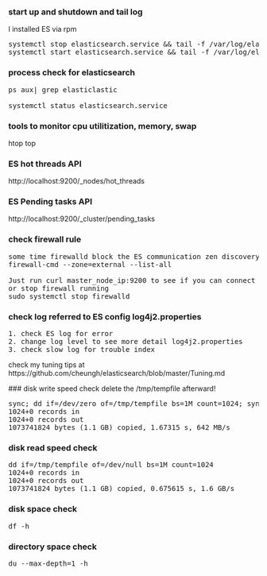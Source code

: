 ### start up and shutdown and tail log
I installed ES via rpm
<pre>
systemctl stop elasticsearch.service && tail -f /var/log/elasticsearch/elasticsearch.log
systemctl start elasticsearch.service && tail -f /var/log/elasticsearch/elasticsearch.log
</pre>

### process check for elasticsearch
<pre>
ps aux| grep elasticlastic

systemctl status elasticsearch.service
</pre>

### tools to monitor cpu utilitization, memory, swap
htop
top

### ES hot threads API
http://localhost:9200/_nodes/hot_threads

### ES Pending tasks API
http://localhost:9200/_cluster/pending_tasks

### check firewall rule
<pre>
some time firewalld block the ES communication zen discovery port 
firewall-cmd --zone=external --list-all  

Just run curl master_node_ip:9200 to see if you can connect to master
or stop firewall running
sudo systemctl stop firewalld
</pre>

### check log referred to ES config log4j2.properties
<pre>
1. check ES log for error
2. change log level to see more detail log4j2.properties
3. check slow log for trouble index
</pre>
<p>check my tuning tips at https://github.com/cheungh/elasticsearch/blob/master/Tuning.md</p>
### disk write speed check
delete the /tmp/tempfile afterward!
<pre>
sync; dd if=/dev/zero of=/tmp/tempfile bs=1M count=1024; sync
1024+0 records in
1024+0 records out
1073741824 bytes (1.1 GB) copied, 1.67315 s, 642 MB/s
</pre>

### disk read speed check
<pre>
dd if=/tmp/tempfile of=/dev/null bs=1M count=1024
1024+0 records in
1024+0 records out
1073741824 bytes (1.1 GB) copied, 0.675615 s, 1.6 GB/s
</pre>

### disk space check
<pre>
df -h
</pre>

### directory space check
<pre>
du --max-depth=1 -h
</pre>
